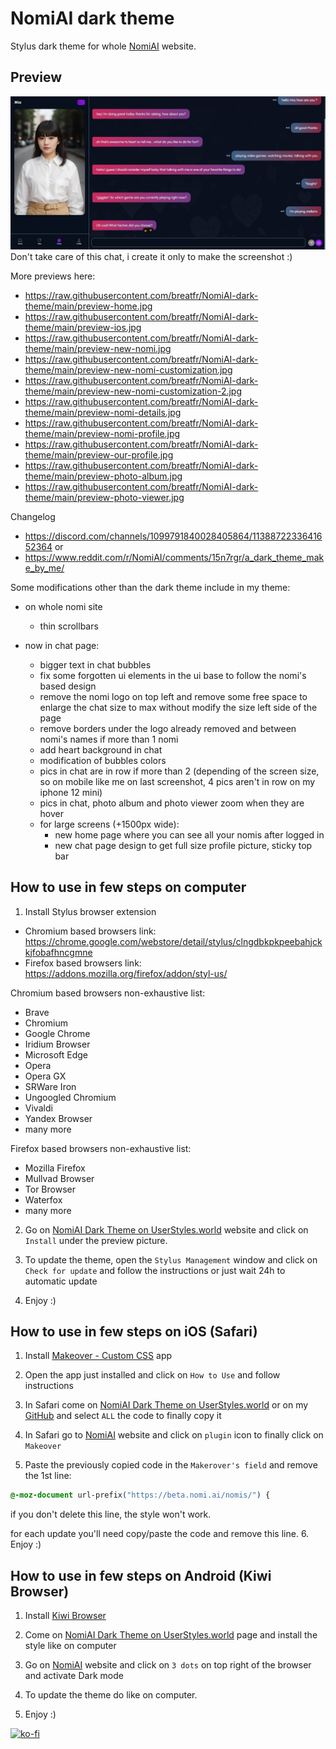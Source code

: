 # NomiAI dark theme
Stylus dark theme for whole [NomiAI](https://beta.nomi.ai) website.

## Preview
![Preview](https://raw.githubusercontent.com/breatfr/NomiAI-dark-theme/main/preview-chat.jpg)
Don't take care of this chat, i create it only to make the screenshot :)

More previews here:
- https://raw.githubusercontent.com/breatfr/NomiAI-dark-theme/main/preview-home.jpg
- https://raw.githubusercontent.com/breatfr/NomiAI-dark-theme/main/preview-ios.jpg
- https://raw.githubusercontent.com/breatfr/NomiAI-dark-theme/main/preview-new-nomi.jpg
- https://raw.githubusercontent.com/breatfr/NomiAI-dark-theme/main/preview-new-nomi-customization.jpg
- https://raw.githubusercontent.com/breatfr/NomiAI-dark-theme/main/preview-new-nomi-customization-2.jpg
- https://raw.githubusercontent.com/breatfr/NomiAI-dark-theme/main/preview-nomi-details.jpg
- https://raw.githubusercontent.com/breatfr/NomiAI-dark-theme/main/preview-nomi-profile.jpg
- https://raw.githubusercontent.com/breatfr/NomiAI-dark-theme/main/preview-our-profile.jpg
- https://raw.githubusercontent.com/breatfr/NomiAI-dark-theme/main/preview-photo-album.jpg
- https://raw.githubusercontent.com/breatfr/NomiAI-dark-theme/main/preview-photo-viewer.jpg

Changelog
- https://discord.com/channels/1099791840028405864/1138872233641652364 or
- https://www.reddit.com/r/NomiAI/comments/15n7rgr/a_dark_theme_make_by_me/

Some modifications other than the dark theme include in my theme:

- on whole nomi site
    - thin scrollbars

- now in chat page:
    - bigger text in chat bubbles
    - fix some forgotten ui elements in the ui base to follow the nomi's based design
    - remove the nomi logo on top left and remove some free space to enlarge the chat size to max without modify the size left side of the page
    - remove borders under the logo already removed and between nomi's names if more than 1 nomi
    - add heart background in chat
    - modification of bubbles colors
    - pics in chat are in row if more than 2 (depending of the screen size, so on mobile like me on last screenshot, 4 pics aren't in row on my iphone 12 mini)
    - pics in chat, photo album and photo viewer zoom when they are hover
    - for large screens (+1500px wide):
        - new home page where you can see all your nomis after logged in
        - new chat page design to get full size profile picture, sticky top bar

## How to use in few steps on computer
1. Install Stylus browser extension
- Chromium based browsers link: https://chrome.google.com/webstore/detail/stylus/clngdbkpkpeebahjckkjfobafhncgmne
- Firefox based browsers link: https://addons.mozilla.org/firefox/addon/styl-us/

Chromium based browsers non-exhaustive list:
- Brave
- Chromium
- Google Chrome
- Iridium Browser
- Microsoft Edge
- Opera
- Opera GX
- SRWare Iron
- Ungoogled Chromium
- Vivaldi
- Yandex Browser
- many more

Firefox based browsers non-exhaustive list:
- Mozilla Firefox
- Mullvad Browser
- Tor Browser
- Waterfox
- many more

2. Go on [NomiAI Dark Theme on UserStyles.world](https://userstyles.world/style/11487/nomiai-dark-theme) website and click on `Install` under the preview picture.

3. To update the theme, open the `Stylus Management` window and click on `Check for update` and follow the instructions or just wait 24h to automatic update

4. Enjoy :)

## How to use in few steps on iOS (Safari)
1. Install [Makeover - Custom CSS](https://apps.apple.com/us/app/makeover-custom-css/id1602361167) app

2. Open the app just installed and click on `How to Use` and follow instructions

3. In Safari come on [NomiAI Dark Theme on UserStyles.world](https://userstyles.world/style/11487/nomiai-dark-theme) or on my [GitHub](https://github.com/breatfr/NomiAI-Dark-Theme/blob/main/nomi.ai-dark-theme.css) and select `ALL` the code to finally copy it

4. In Safari go to [NomiAI](https://beta.nomi.ai) website and click on `plugin` icon to finally click on `Makeover`

5. Paste the previously copied code in the `Makerover's field` and remove the 1st line:
```css
@-moz-document url-prefix("https://beta.nomi.ai/nomis/") {
```
if you don't delete this line, the style won't work.

for each update you'll need copy/paste the code and remove this line.
6. Enjoy :)

## How to use in few steps on Android (Kiwi Browser)
1. Install [Kiwi Browser](https://play.google.com/store/apps/details?id=com.kiwibrowser.browser)

2. Come on [NomiAI Dark Theme on UserStyles.world](https://userstyles.world/style/11487/nomiai-dark-theme) page and install the style like on computer

3. Go on [NomiAI](https://beta.nomi.ai) website and click on `3 dots` on top right of the browser and activate Dark mode

4. To update the theme do like on computer.

5. Enjoy :)

[![ko-fi](https://ko-fi.com/img/githubbutton_sm.svg)](https://ko-fi.com/breatfr)
